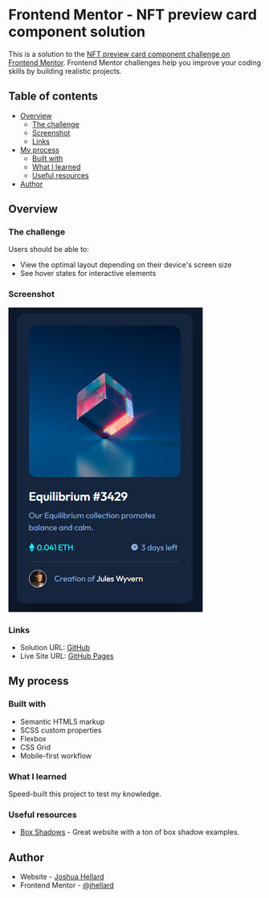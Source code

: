 # Frontend Mentor - NFT preview card component solution

This is a solution to the [NFT preview card component challenge on Frontend Mentor](https://www.frontendmentor.io/challenges/nft-preview-card-component-SbdUL_w0U). Frontend Mentor challenges help you improve your coding skills by building realistic projects. 

## Table of contents

- [Overview](#overview)
  - [The challenge](#the-challenge)
  - [Screenshot](#screenshot)
  - [Links](#links)
- [My process](#my-process)
  - [Built with](#built-with)
  - [What I learned](#what-i-learned)
  - [Useful resources](#useful-resources)
- [Author](#author)


## Overview

### The challenge

Users should be able to:

- View the optimal layout depending on their device's screen size
- See hover states for interactive elements

### Screenshot

![](./images/complete.png)

### Links

- Solution URL: [GitHub](https://github.com/jhellard/NFT-Preview)
- Live Site URL: [GitHub Pages](https://jhellard.github.io/NFT-Preview/)

## My process

### Built with

- Semantic HTML5 markup
- SCSS custom properties
- Flexbox
- CSS Grid
- Mobile-first workflow

### What I learned

Speed-built this project to test my knowledge.

### Useful resources

- [Box Shadows](https://getcssscan.com/css-box-shadow-examples) - Great website with a ton of box shadow examples.

## Author

- Website - [Joshua Hellard](https://www.jhellard.com)
- Frontend Mentor - [@jhellard](https://www.frontendmentor.io/profile/jhellard)